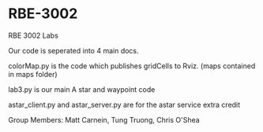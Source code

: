 # RBE-3002
RBE 3002 Labs

Our code is seperated into 4 main docs.

colorMap.py is the code which publishes gridCells to Rviz.
(maps contained in maps folder)

lab3.py is our main A star and waypoint code

astar_client.py and astar_server.py are for the astar service extra credit

Group Members: Matt Carnein, Tung Truong, Chris O'Shea
